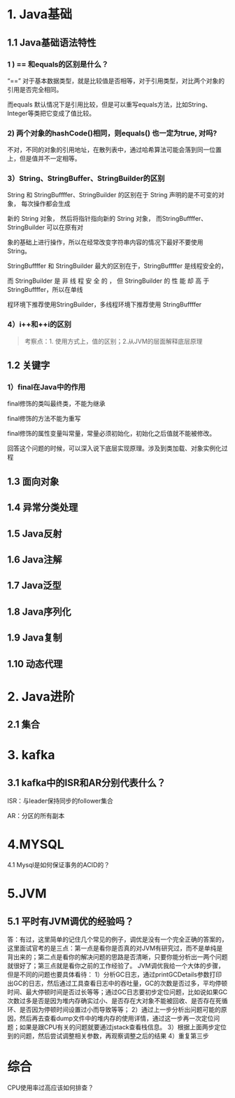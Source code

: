 # 1. Java基础

## 1.1 Java基础语法特性

### 1 ) == 和equals的区别是什么？

“==” 对于基本数据类型，就是比较值是否相等，对于引用类型，对比两个对象的引用是否完全相同。

而equals 默认情况下是引用比较，但是可以重写equals方法，比如String、Integer等类把它变成了值比较。

### 2)  两个对象的hashCode()相同，则equals() 也一定为true, 对吗?

不对，不同的对象的引用地址，在散列表中，通过哈希算法可能会落到同一位置上，但是值并不一定相等。

### 3）String、StringBuffer、StringBuilder的区别

String 和 StringBuffffer、StringBuilder 的区别在于 String 声明的是不可变的对象， 每次操作都会⽣成 

新的 String 对象， 然后将指针指向新的 String 对象， ⽽StringBuffffer、StringBuilder 可以在原有对 

象的基础上进⾏操作，所以在经常改变字符串内容的情况下最好不要使⽤ String。 

StringBuffffer 和 StringBuilder 最⼤的区别在于，StringBuffffer 是线程安全的， 

⽽ StringBuilder 是 ⾮ 线 程 安 全 的 ， 但 StringBuilder 的 性 能 却 ⾼ 于StringBuffffer，所以在单线 

程环境下推荐使⽤StringBuilder，多线程环境下推荐使⽤ StringBuffffer

### 4）i++和++i的区别

> 考察点：1. 使用方式上，值的区别；2.从JVM的层面解释底层原理

## 1.2 关键字

### 1）final在Java中的作用

final修饰的类叫最终类，不能为继承

final修饰的方法不能为重写

final修饰的属性变量叫常量，常量必须初始化，初始化之后值就不能被修改。

回答这个问题的时候，可以深入说下底层实现原理。涉及到类加载、对象实例化过程

## 1.3 面向对象

## 1.4 异常分类处理

## 1.5 Java反射

## 1.6 Java注解

## 1.7 Java泛型

## 1.8 Java序列化

## 1.9 Java复制

## 1.10 动态代理

# 2. Java进阶

## 2.1 集合

# 3. kafka

## 3.1 kafka中的ISR和AR分别代表什么？

ISR：与leader保持同步的follower集合

  AR：分区的所有副本

# 4.MYSQL

4.1 Mysql是如何保证事务的ACID的？

# 5.JVM

## 5.1 平时有JVM调优的经验吗？

答：有过，这里简单的记住几个常见的例子，调优是没有一个完全正确的答案的，这里面试官考的是三点：第一点是看你是否真的对JVM有研究过，而不是单纯是背出来的；第二点是看你的解决问题的思路是否清晰，只要你能分析出一两个问题就很好了；第三点就是看你之前的工作经验了。
JVM调优我给一个大体的步骤，但是不同的问题也要具体看待：
1）分析GC日志，通过printGCDetails参数打印出GC的日志，然后通过工具查看日志中的吞吐量，GC的次数是否过多，平均停顿时间、最大停顿时间是否过长等等；通过GC日志要初步定位问题，比如说如果GC次数过多是否是因为堆内存确实过小、是否存在大对象不能被回收、是否存在死循环、是否因为停顿时间设置过小而导致等等；
2）通过上一步分析出问题可能的原因，然后再去查看dump文件中的堆内存的使用详情，通过这一步再一次定位问题；如果是跟CPU有关的问题就要通过jstack查看栈信息。
3）根据上面两步定位到的问题，然后尝试调整相关参数，再观察调整之后的结果
4）重复第三步

# 综合

CPU使用率过高应该如何排查？

